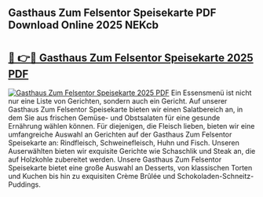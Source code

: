 ## Gasthaus Zum Felsentor Speisekarte PDF Download Online 2025 NEKcb

# <h2><a href="http://gc78icn.nevu.top/?p=Gasthaus+Zum+Felsentor+Speisekarte">🔗 👉🔴 Gasthaus Zum Felsentor Speisekarte 2025 PDF</a></h2>

[![Gasthaus Zum Felsentor Speisekarte 2025 PDF](https://i.imgur.com/dBaPXMq.png)](http://gc78icn.nevu.top/?p=Gasthaus+Zum+Felsentor+Speisekarte)
Ein Essensmenü ist nicht nur eine Liste von Gerichten, sondern auch ein Gericht. Auf unserer Gasthaus Zum Felsentor Speisekarte bieten wir einen Salatbereich an, in dem Sie aus frischen Gemüse- und Obstsalaten für eine gesunde Ernährung wählen können. Für diejenigen, die Fleisch lieben, bieten wir eine umfangreiche Auswahl an Gerichten auf der Gasthaus Zum Felsentor Speisekarte an: Rindfleisch, Schweinefleisch, Huhn und Fisch. Unseren Auserwählten bieten wir exquisite Gerichte wie Schaschlik und Steak an, die auf Holzkohle zubereitet werden. Unsere Gasthaus Zum Felsentor Speisekarte bietet eine große Auswahl an Desserts, von klassischen Torten und Kuchen bis hin zu exquisiten Crème Brûlée und Schokoladen-Schneitz-Puddings.
